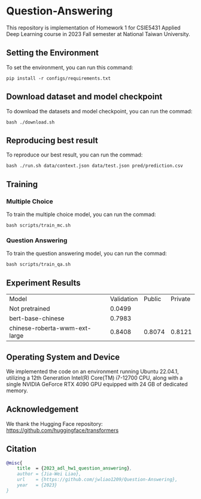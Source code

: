 # Question-Answering
This repository is implementation of Homework 1 for CSIE5431 Applied Deep Learning course in 2023 Fall semester at National Taiwan University.


## Setting the Environment
To set the environment, you can run this command:
```
pip install -r configs/requirements.txt
```


## Download dataset and model checkpoint
To download the datasets and model checkpoint, you can run the commad:
```
bash ./download.sh
```

## Reproducing best result
To reproduce our best result, you can run the commad:
```
bash ./run.sh data/context.json data/test.json pred/prediction.csv
```


## Training
### Multiple Choice
To train the multiple choice model, you can run the commad:
```
bash scripts/train_mc.sh
```

### Question Answering
To train the question answering model, you can run the commad:
```
bash scripts/train_qa.sh
```


## Experiment Results
<table>
  <tr>
    <td>Model</td>
    <td>Validation</td>
    <td>Public</td>
    <td>Private</td>
  </tr>
  <tr>
    <td>Not pretrained</td>
    <td>0.0499</td>
    <td></td>
    <td></td>
  </tr>
  <tr>
    <td>bert-base-chinese</td>
    <td>0.7983</td>
    <td></td>
    <td></td>
  </tr>
  <tr>
    <td>chinese-roberta-wwm-ext-large</td>
    <td>0.8408</td>
    <td>0.8074</td>
    <td>0.8121</td>
  </tr>
<table>


## Operating System and Device
We implemented the code on an environment running Ubuntu 22.04.1, utilizing a 12th Generation Intel(R) Core(TM) i7-12700 CPU, along with a single NVIDIA GeForce RTX 4090 GPU equipped with 24 GB of dedicated memory.


## Acknowledgement
We thank the Hugging Face repository: https://github.com/huggingface/transformers


## Citation
```bibtex
@misc{
    title  = {2023_adl_hw1_question_answering},
    author = {Jia-Wei Liao},
    url    = {https://github.com/jwliao1209/Question-Answering},
    year   = {2023}
}
```
